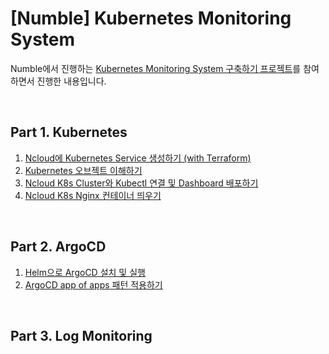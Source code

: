# [Numble] Kubernetes Monitoring System
Numble에서 진행하는 [Kubernetes Monitoring System 구축하기 프로젝트](https://www.numble.it/deepdive/37)를 참여하면서 진행한 내용입니다.

<br>

## Part 1. Kubernetes
1. [Ncloud에 Kubernetes Service 생성하기 (with Terraform)](https://blog.mustnot.dev/ncloud-create-kubernetes-cluster-with-terraform)
2. [Kubernetes 오브젝트 이해하기](https://blog.mustnot.dev/kubernetes-objects-summarize)
3. [Ncloud K8s Cluster와 Kubectl 연결 및 Dashboard 배포하기](https://blog.mustnot.dev/ncloud-kubernetes-cluster-deploy-dashboard)
4. [Ncloud K8s Nginx 컨테이너 띄우기](https://blog.mustnot.dev/ncloud-kubernetes-apply-nginx-service-and-load-balancer)

<br>

## Part 2. ArgoCD
1. [Helm으로 ArgoCD 설치 및 실행](https://blog.mustnot.dev/ncloud-kubernetes-install-argocd-using-helm)
2. [ArgoCD app of apps 패턴 적용하기](https://blog.mustnot.dev/apply-to-argocd-app-of-apps-pattern)

<br>

## Part 3. Log Monitoring
